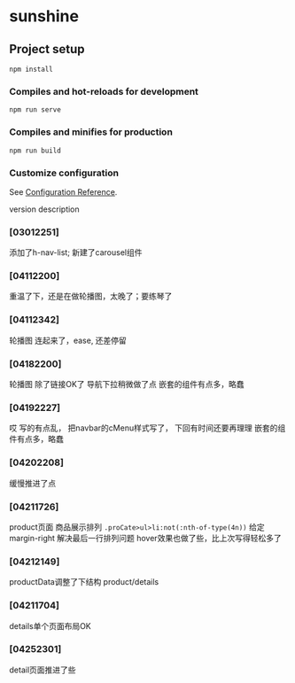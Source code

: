 # sunshine

## Project setup
```
npm install
```

### Compiles and hot-reloads for development
```
npm run serve
```

### Compiles and minifies for production
```
npm run build
```

### Customize configuration
See [Configuration Reference](https://cli.vuejs.org/config/).



version description
### [03012251] 
添加了h-nav-list; 新建了carousel组件
### [04112200]
重温了下，还是在做轮播图，太晚了；要练琴了
### [04112342]
轮播图 连起来了，ease, 还差停留
### [04182200]
轮播图 除了链接OK了
导航下拉稍微做了点
嵌套的组件有点多，略蠢
### [04192227]
哎 写的有点乱， 把navbar的cMenu样式写了，
下回有时间还要再理理
嵌套的组件有点多，略蠢
### [04202208]
缓慢推进了点
### [04211726]
product页面 商品展示排列
`.proCate>ul>li:not(:nth-of-type(4n))` 给定margin-right 解决最后一行排列问题
hover效果也做了些，比上次写得轻松多了
### [04212149]
productData调整了下结构
product/details
### [04211704]
details单个页面布局OK
### [04252301]
detail页面推进了些
